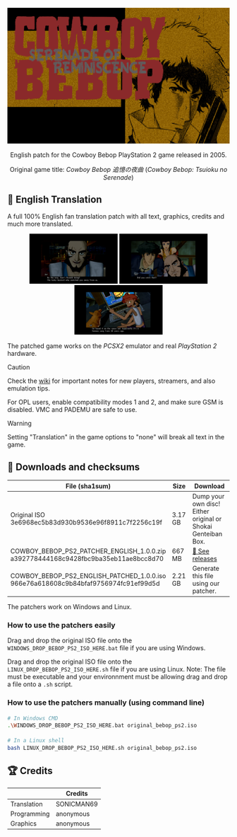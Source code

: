 [![BEBOP PS2 PATCH](images/banner.png)](https://github.Bebop-PS2-English)
  <p align="center">
    English patch for the Cowboy Bebop PlayStation 2 game released in 2005.</i>
</p>

<p align="center">
    Original game title: <i>Cowboy Bebop 追憶の夜曲</i> (<i>Cowboy Bebop: Tsuioku no Serenade</i>)
</p>

## 💬 English Translation

A full 100% English fan translation patch with all text, graphics, credits and much more translated.

<p align="center">
    <img src="images/english/screenshot1.png" width="200" />
    <img src="images/english/screenshot2.png" width="200" />
    <img src="images/english/screenshot3.png" width="200" />
</p>

The patched game works on the *PCSX2* emulator and real *PlayStation 2* hardware.

> [!CAUTION]
> Check the [wiki](https://github.com/Bebop-PS2-English/wiki) for important notes for new players, streamers, and also emulation tips.
>
> For OPL users, enable compatibility modes 1 and 2, and make sure GSM is disabled. VMC and PADEMU are safe to use.

> [!WARNING]
> Setting "Translation" in the game options to "none" will break all text in the game.


## 💾 Downloads and checksums

| File (sha1sum)                                                                          | Size    | Download                                                            |
|-----------------------------------------------------------------------------------------|---------|---------------------------------------------------------------------|
| Original ISO<br/>3e6968ec5b83d930b9536e96f8911c7f2256c19f                               | 3.17 GB | Dump your own disc!<br/>Either original or Shokai Genteiban Box.    |
| COWBOY_BEBOP_PS2_PATCHER_ENGLISH_1.0.0.zip<br/>a392778444168c9428fbc9ba35eb11ae8bcc8d70 | 667 MB  | [💾 See releases](https://github.com/Bebop-PS2-English/releases)    |
| COWBOY_BEBOP_PS2_ENGLISH_PATCHED_1.0.0.iso<br/>966e76a618608c9b84bfaf9756974fc91ef99d5d | 2.21 GB | Generate this file using our patcher.                                |

The patchers work on Windows and Linux.

### How to use the patchers easily

Drag and drop the original ISO file onto the `WINDOWS_DROP_BEBOP_PS2_ISO_HERE.bat` file if you are using Windows.


Drag and drop the original ISO file onto the `LINUX_DROP_BEBOP_PS2_ISO_HERE.sh` file if you are using Linux. Note: The file must be executable and your environnment must be allowing drag and drop a file onto a `.sh` script.

### How to use the patchers manually (using command line)

```bash
# In Windows CMD
.\WINDOWS_DROP_BEBOP_PS2_ISO_HERE.bat original_bebop_ps2.iso

# In a Linux shell
bash LINUX_DROP_BEBOP_PS2_ISO_HERE.sh original_bebop_ps2.iso
```
## 🏆 Credits
|                     | Credits                             |
|---------------------|-------------------------------------|
| Translation         | SONICMAN69                          |
| Programming         | anonymous                           |
| Graphics            | anonymous                           |
